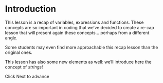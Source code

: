 # Introduction

This lesson is a recap of variables, expressions and functions. These concepts are so important in coding that we’ve decided to create a re-cap lesson that will present again these concepts… perhaps from a different angle.

Some students may even find more approachable this recap lesson than the original ones.

This lesson has also some new elements as well: we’ll introduce here the concept of *strings*!

Click Next to advance
